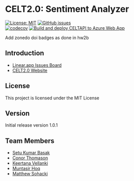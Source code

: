 # CELT2.0: Sentiment Analyzer  

[![License: MIT](https://img.shields.io/badge/License-MIT-yellow.svg)](https://opensource.org/licenses/MIT) [![GitHub issues](https://img.shields.io/github/issues/Team-Glare/CELT2)](https://github.com/Team-Glare/CELT2/issues)  
[![codecov](https://img.shields.io/badge/codecov-100%25-brightgreen)](https://codecov.io/gh/Team-Glare/CELT2)
[![Build and deploy CELTAPI to Azure Web App](https://github.com/Team-Glare/CELT2/actions/workflows/CELTAPI_CI_CD.yml/badge.svg)](https://github.com/Team-Glare/CELT2/actions/workflows/CELTAPI_CI_CD.yml)

Add zonedo doi badges as done in hw2b

## Introduction
* [Linear.app Issues Board](https://linear.app/celt2/team/CEL/board)
* [CELT2.0 Website](https://team-glare.github.io/CELT2/)
## License
This project is licensed under the MIT License

## Version
Initial release version 1.0.1

## Team Members
* [Setu Kumar Basak](https://github.com/setu1421)  
* [Conor Thomason](https://github.com/ConorThomason)  
* [Keertana Vellanki](https://github.com/KeertanaVellanki)  
* [Muntasir Hoq](https://github.com/muntasirhoq)  
* [Matthew Sohacki](https://github.com/msohacki)  
